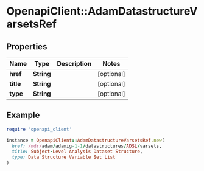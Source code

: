 # OpenapiClient::AdamDatastructureVarsetsRef

## Properties

| Name | Type | Description | Notes |
| ---- | ---- | ----------- | ----- |
| **href** | **String** |  | [optional] |
| **title** | **String** |  | [optional] |
| **type** | **String** |  | [optional] |

## Example

```ruby
require 'openapi_client'

instance = OpenapiClient::AdamDatastructureVarsetsRef.new(
  href: /mdr/adam/adamig-1-1/datastructures/ADSL/varsets,
  title: Subject-Level Analysis Dataset Structure,
  type: Data Structure Variable Set List
)
```


